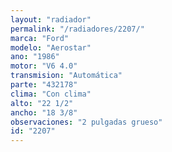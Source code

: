 ```yaml
---
layout: "radiador"
permalink: "/radiadores/2207/"
marca: "Ford"
modelo: "Aerostar"
ano: "1986"
motor: "V6 4.0"
transmision: "Automática"
parte: "432178"
clima: "Con clima"
alto: "22 1/2"
ancho: "18 3/8"
observaciones: "2 pulgadas grueso"
id: "2207"
---
```


